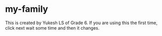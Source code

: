 # my-family
This is created by Yukesh LS of Grade 6.
If you are using this the first time,
click next wait some time and then it changes.
